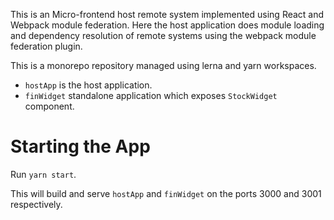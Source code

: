 This is an Micro-frontend host remote system implemented using React and Webpack module federation. Here the host application does module loading and dependency resolution of remote systems using the webpack module federation plugin. 

This is a monorepo repository managed using lerna and yarn workspaces.

- `hostApp` is the host application.
- `finWidget` standalone application which exposes `StockWidget` component.

# Starting the App

Run `yarn start`. 

This will build and serve `hostApp` and `finWidget` on the ports 3000 and 3001 respectively.
